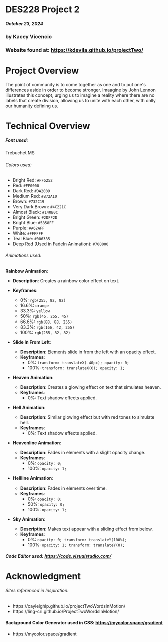 # DES228 Project 2
##### October 23, 2024 ######
### by Kacey Vicencio ###
### Website found at: https://kdevila.github.io/projectTwo/ ###

# Project Overview
The point of community is to come together as one and to put one's differences aside
in order to become stronger. Imaagine by John Lennon illustrates this concept,
urging us to imagine a reality where there are no labels that create division,
allowing us to unite with each other, with onlly our humanity defining us.

# Technical Overview
##### Font used: #####
Trebuchet MS
###### Colors used: ######
<ul>
            <li>Bright Red: <code>#FF5252</code></li>
            <li>Red: <code>#FF0000</code></li>
            <li>Dark Red: <code>#DA2009</code></li>
            <li>Medium Red: <code>#B72A10</code></li>
            <li>Brown: <code>#732C19</code></li>
            <li>Very Dark Brown: <code>#4C221C</code></li>
            <li>Almost Black: <code>#140B0C</code></li>
            <li>Bright Green: <code>#2DFF2D</code></li>
            <li>Bright Blue: <code>#5858FF</code></li>
            <li>Purple: <code>#A62AFF</code></li>
            <li>White: <code>#FFFFFF</code></li>
            <li>Teal Blue: <code>#006385</code></li>
            <li>Deep Red (Used in FadeIn Animation): <code>#700000</code></li>
</ul>

###### Animations used: ######
 **Rainbow Animation**: 
  - **Description**: Creates a rainbow color effect on text.
  - **Keyframes**:
    - 0%: `rgb(255, 82, 82)`
    - 16.6%: `orange`
    - 33.3%: `yellow`
    - 50%: `rgb(45, 255, 45)`
    - 66.6%: `rgb(88, 88, 255)`
    - 83.3%: `rgb(166, 42, 255)`
    - 100%: `rgb(255, 82, 82)`

- **Slide In From Left**:
  - **Description**: Elements slide in from the left with an opacity effect.
  - **Keyframes**:
    - 0%: `transform: translateX(-40px); opacity: 0;`
    - 100%: `transform: translateX(0); opacity: 1;`

- **Heaven Animation**:
  - **Description**: Creates a glowing effect on text that simulates heaven.
  - **Keyframes**: 
    - 0%: Text shadow effects applied.
  
- **Hell Animation**:
  - **Description**: Similar glowing effect but with red tones to simulate hell.
  - **Keyframes**: 
    - 0%: Text shadow effects applied.

- **Heavenline Animation**:
  - **Description**: Fades in elements with a slight opacity change.
  - **Keyframes**:
    - 0%: `opacity: 0;`
    - 100%: `opacity: 1;`

- **Hellline Animation**:
  - **Description**: Fades in elements over time.
  - **Keyframes**:
    - 0%: `opacity: 0;`
    - 50%: `opacity: 0;`
    - 100%: `opacity: 1;`

- **Sky Animation**:
  - **Description**: Makes text appear with a sliding effect from below.
  - **Keyframes**:
    - 0%: `opacity: 0; transform: translateY(100%);`
    - 100%: `opacity: 1; transform: translateY(0);`
##### Code Editor used: https://code.visualstudio.com/ #####


# Acknowledgment
###### Sites referenced in Inspiration: ######
<ul>
    <li>https://cayleighip.github.io/projectTwoWordsInMotion/</li>
    <li>https://ling-cri.github.io/ProjectTwoWordsInMotion/</li>
</ul>

#### Background Color Generator used in CSS: https://mycolor.space/gradient ####
<ul>
    <li>https://mycolor.space/gradient</li>
</ul>
 